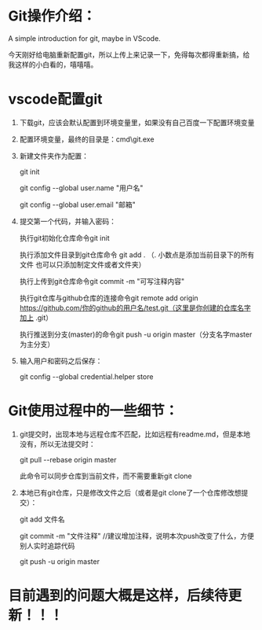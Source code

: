 # Git操作介绍：
A simple introduction for git, maybe in VScode.

今天刚好给电脑重新配置git，所以上传上来记录一下，免得每次都得重新搞，给我这样的小白看的，嘻嘻嘻。


# vscode配置git

1. 下载git，应该会默认配置到环境变量里，如果没有自己百度一下配置环境变量

2. 配置环境变量，最终的目录是：cmd\git.exe

3. 新建文件夹作为配置：

    git init

    git config --global user.name "用户名" 

    git config --global user.email "邮箱"

4. 提交第一个代码，并输入密码：

    执行git初始化仓库命令git init

    执行添加文件目录到git仓库命令 git add . （. 小数点是添加当前目录下的所有文件 也可以只添加制定文件或者文件夹）
    
    执行上传到git仓库命令git commit -m "可写注释内容"
    
    执行git仓库与github仓库的连接命令git remote add origin https://github.com/你的github的用户名/test.git（这里是你创建的仓库名字加上 .git）
    
    执行推送到分支(master)的命令git push -u origin master（分支名字master为主分支）
    
5. 输入用户和密码之后保存：

    git config --global credential.helper store


# Git使用过程中的一些细节：

1. git提交时，出现本地与远程仓库不匹配，比如远程有readme.md，但是本地没有，所以无法提交时：

    git pull --rebase origin master

    此命令可以同步仓库到当前文件，而不需要重新git clone

2. 本地已有git仓库，只是修改文件之后（或者是git clone了一个仓库修改想提交）：

    git add 文件名
    
    git commit -m "文件注释"              //建议增加注释，说明本次push改变了什么，方便别人实时追踪代码

    git push -u origin master

# 目前遇到的问题大概是这样，后续待更新！！！